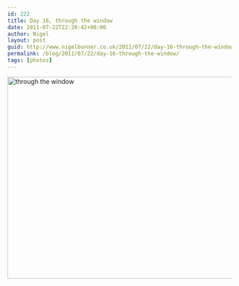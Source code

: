 ```yaml
---
id: 222
title: Day 16, through the window
date: 2011-07-22T22:20:42+00:00
author: Nigel
layout: post
guid: http://www.nigelbunner.co.uk/2011/07/22/day-16-through-the-window/
permalink: /blog/2011/07/22/day-16-through-the-window/
tags: [photos]
---
```

[<img src="https://farm7.static.flickr.com/6141/5965309052_48593d6ab7_z.jpg" width="640" height="454" alt="through the window" />](https://www.flickr.com/photos/icklephotos/5965309052/ "through the window by icle fotos, on Flickr")